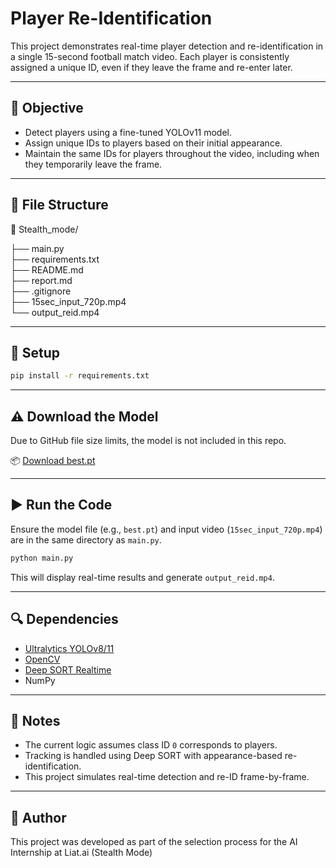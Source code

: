 #  Player Re-Identification

This project demonstrates real-time player detection and re-identification in a single 15-second football match video. Each player is consistently assigned a unique ID, even if they leave the frame and re-enter later.

---

## 🧩 Objective
- Detect players using a fine-tuned YOLOv11 model.
- Assign unique IDs to players based on their initial appearance.
- Maintain the same IDs for players throughout the video, including when they temporarily leave the frame.

---

## 📁 File Structure
📁 Stealth_mode/

├── main.py                      
├── requirements.txt             
├── README.md                    
├── report.md                    
├── .gitignore                   
├── 15sec_input_720p.mp4         
└── output_reid.mp4              


---

## 🚀 Setup
```bash
pip install -r requirements.txt
```

---

## ⚠️ Download the Model

Due to GitHub file size limits, the model is not included in this repo.

📦 [Download best.pt](https://drive.google.com/file/d/1-5fOSHOSB9UXyP_enOoZNAMScrePVcMD/view)

---
## ▶️ Run the Code
Ensure the model file (e.g., `best.pt`) and input video (`15sec_input_720p.mp4`) are in the same directory as `main.py`.

```bash
python main.py
```

This will display real-time results and generate `output_reid.mp4`.

---

## 🔍 Dependencies
- [Ultralytics YOLOv8/11](https://docs.ultralytics.com/)
- [OpenCV](https://opencv.org/)
- [Deep SORT Realtime](https://pypi.org/project/deep-sort-realtime/)
- NumPy

---

## 📌 Notes
- The current logic assumes class ID `0` corresponds to players.
- Tracking is handled using Deep SORT with appearance-based re-identification.
- This project simulates real-time detection and re-ID frame-by-frame.

---

## 👤 Author
This project was developed as part of the selection process for the AI Internship at Liat.ai (Stealth Mode)
